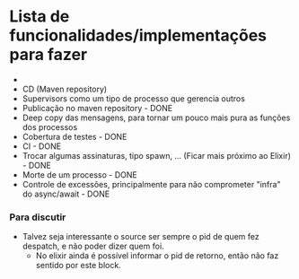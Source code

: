 # Lista de funcionalidades/implementações para fazer
- 
- CD (Maven repository)
- Supervisors como um tipo de processo que gerencia outros
- Publicação no maven repository - DONE
- Deep copy das mensagens, para tornar um pouco mais pura as funções dos processos
- Cobertura de testes - DONE
- CI - DONE
- Trocar algumas assinaturas, tipo spawn, ... (Ficar mais próximo ao Elixir) - DONE
- Morte de um processo - DONE
- Controle de excessões, principalmente para não comprometer "infra" do async/await - DONE

### Para discutir

- Talvez seja interessante o source ser sempre o pid de quem fez despatch, e não poder dizer quem foi.
    - No elixir ainda é possível informar o pid de retorno, então não faz sentido por este block.
